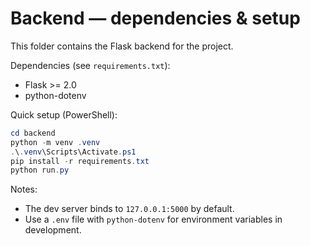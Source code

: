 # Backend — dependencies & setup

This folder contains the Flask backend for the project.

Dependencies (see `requirements.txt`):
- Flask >= 2.0
- python-dotenv

Quick setup (PowerShell):

```powershell
cd backend
python -m venv .venv
.\.venv\Scripts\Activate.ps1
pip install -r requirements.txt
python run.py
```

Notes:
- The dev server binds to `127.0.0.1:5000` by default.
- Use a `.env` file with `python-dotenv` for environment variables in development.
